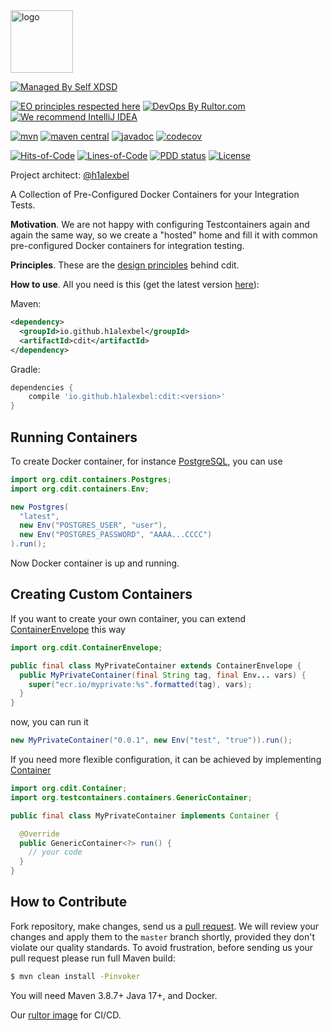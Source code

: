 <img alt="logo" src="https://www.objectionary.com/cactus.svg" height="100px" />

[![Managed By Self XDSD](https://self-xdsd.com/b/mbself.svg)](https://self-xdsd.com/p/h1alexbel/cdit?provider=github)

[![EO principles respected here](https://www.elegantobjects.org/badge.svg)](https://www.elegantobjects.org)
[![DevOps By Rultor.com](https://www.rultor.com/b/h1alexbel/cdit)](https://www.rultor.com/p/h1alexbel/cdit)
[![We recommend IntelliJ IDEA](https://www.elegantobjects.org/intellij-idea.svg)](https://www.jetbrains.com/idea/)
<br>

[![mvn](https://github.com/h1alexbel/cdit/actions/workflows/mvn.yml/badge.svg)](https://github.com/h1alexbel/cdit/actions/workflows/mvn.yml)
[![maven central](http://maven-badges.herokuapp.com/maven-central/io.github.h1alexbel/cdit/badge.svg)](https://search.maven.org/artifact/io.github.h1alexbel/cdit)
[![javadoc](https://javadoc.io/badge2/io.github.h1alexbel/cdit/javadoc.svg)](https://javadoc.io/doc/io.github.h1alexbel/cdit)
[![codecov](https://codecov.io/gh/h1alexbel/cdit/graph/badge.svg?token=V2VWAvE2f7)](https://codecov.io/gh/h1alexbel/cdit)

[![Hits-of-Code](https://hitsofcode.com/github/h1alexbel/cdit)](https://hitsofcode.com/view/github/h1alexbel/cdit)
[![Lines-of-Code](https://tokei.rs/b1/github/h1alexbel/cdit)](https://github.com/h1alexbel/cdit)
[![PDD status](http://www.0pdd.com/svg?name=h1alexbel/cdit)](http://www.0pdd.com/p?name=h1alexbel/cdit)
[![License](https://img.shields.io/badge/license-MIT-green.svg)](https://github.com/h1alexbel/cdit/blob/master/LICENSE.txt)

Project architect: [@h1alexbel](https://github.com/h1alexbel)

A Collection of Pre-Configured Docker Containers for your Integration Tests.

**Motivation**. We are not happy with configuring Testcontainers again and again the same way,
so we create a "hosted" home and fill it with common pre-configured Docker containers for integration testing.

**Principles**. These are the [design principles](https://www.elegantobjects.org/#principles) behind cdit.

**How to use**. All you need is this (get the latest version [here](https://search.maven.org/artifact/io.github.h1alexbel/cdit)):

Maven:
```xml
<dependency>
  <groupId>io.github.h1alexbel</groupId>
  <artifactId>cdit</artifactId>
</dependency>
```

Gradle:
```groovy
dependencies {
    compile 'io.github.h1alexbel:cdit:<version>'
}
```

## Running Containers

To create Docker container, for instance [PostgreSQL](), you can use
```java
import org.cdit.containers.Postgres;
import org.cdit.containers.Env;

new Postgres(
  "latest",
  new Env("POSTGRES_USER", "user"),
  new Env("POSTGRES_PASSWORD", "AAAA...CCCC")
).run();
```
Now Docker container is up and running.

## Creating Custom Containers

If you want to create your own container, you can extend [ContainerEnvelope](https://github.com/h1alexbel/cdit/blob/master/src/main/java/org/cdit/ContainerEnvelope.java)
this way

```java
import org.cdit.ContainerEnvelope;

public final class MyPrivateContainer extends ContainerEnvelope {
  public MyPrivateContainer(final String tag, final Env... vars) {
    super("ecr.io/myprivate:%s".formatted(tag), vars);
  }
}
```

now, you can run it
```java
new MyPrivateContainer("0.0.1", new Env("test", "true")).run();
```

If you need more flexible configuration, it can be achieved by implementing [Container](https://github.com/h1alexbel/cdit/blob/master/src/main/java/org/cdit/Container.java)

```java
import org.cdit.Container;
import org.testcontainers.containers.GenericContainer;

public final class MyPrivateContainer implements Container {

  @Override
  public GenericContainer<?> run() {
    // your code
  }
}
```

## How to Contribute

Fork repository, make changes, send us a [pull request](https://www.yegor256.com/2014/04/15/github-guidelines.html).
We will review your changes and apply them to the `master` branch shortly,
provided they don't violate our quality standards. To avoid frustration,
before sending us your pull request please run full Maven build:

```bash
$ mvn clean install -Pinvoker
```

You will need Maven 3.8.7+ Java 17+, and Docker.

Our [rultor image](https://github.com/eo-cqrs/eo-kafka-rultor-image) for CI/CD.
